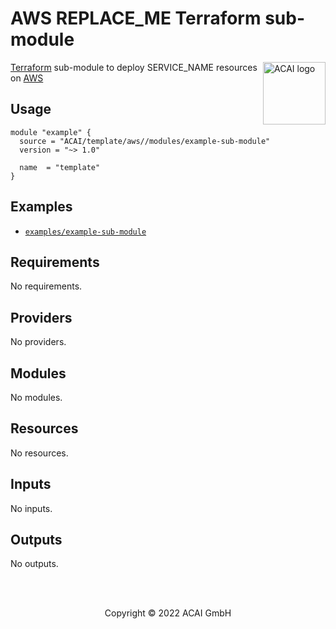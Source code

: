 # AWS REPLACE_ME Terraform sub-module

<!-- LOGO -->
<a href="https://ACAI.com">    
  <img src="https://ACAI.com/images/logo/logo-ACAI-badge.png" alt="ACAI logo" title="ACAI" align="right" height="100" />
</a>

<!-- DESCRIPTION -->
[Terraform][terraform-url] sub-module to deploy SERVICE_NAME resources on [AWS][aws-url]

<!-- USAGE -->
## Usage
```hcl
module "example" {
  source = "ACAI/template/aws//modules/example-sub-module"
  version = "~> 1.0"

  name  = "template"
}
```

<!-- EXAMPLES -->
## Examples
- [`examples/example-sub-module`][example-complete-url]

<!-- BEGIN_TF_DOCS -->
## Requirements

No requirements.

## Providers

No providers.

## Modules

No modules.

## Resources

No resources.

## Inputs

No inputs.

## Outputs

No outputs.
<!-- END_TF_DOCS -->

<!-- COPYRIGHT -->
<br />
<br />
<p align="center">Copyright &copy; 2022 ACAI GmbH</p>

<!-- MARKDOWN LINKS & IMAGES -->
[ACAI-shield]: https://img.shields.io/badge/maintained%20by-ACAI.com-%235849a6.svg?style=flat&color=1c83ba
[ACAI-url]: https://ACAI.com
[terraform-version-shield]: https://img.shields.io/badge/tf-%3E%3D0.15.0-blue.svg?style=flat&color=blueviolet
[terraform-version-url]: https://www.terraform.io/upgrade-guides/0-15.html
[release-shield]: https://img.shields.io/github/v/release/ACAI/REPLACE_ME?style=flat&color=success
[architecture-png]: https://github.com/ACAI/REPLACE_ME/blob/main/docs/architecture.png?raw=true
[release-url]: https://github.com/ACAI/REPLACE_ME/releases
[contributors-url]: https://github.com/ACAI/REPLACE_ME/graphs/contributors
[license-url]: https://github.com/ACAI/REPLACE_ME/tree/main/LICENSE
[terraform-url]: https://www.terraform.io
[aws-url]: https://aws.amazon.com
[ACAI-product-url]: https://ACAI.com/products/xxx
[example-complete-url]: https://github.com/ACAI/REPLACE_ME/tree/main/examples/complete
